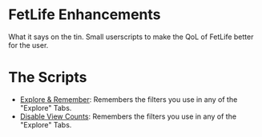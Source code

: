 # FetLife Enhancements
What it says on the tin. Small userscripts to make the QoL of FetLife better for the user.

# The Scripts

- [Explore & Remember](https://github.com/WinISaySo/fetlife-enhancements/raw/refs/heads/main/explore-and-remember.user.js): Remembers the filters you use in any of the "Explore" Tabs.
- [Disable View Counts](https://github.com/WinISaySo/fetlife-enhancements/raw/refs/heads/main/display-view.user.js): Remembers the filters you use in any of the "Explore" Tabs.
